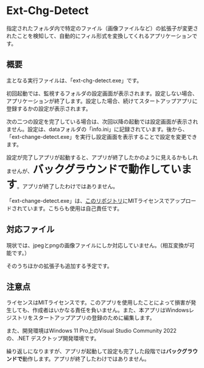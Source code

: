 # Ext-Chg-Detect

指定されたフォルダ内で特定のファイル（画像ファイルなど）の拡張子が変更されたことを検知して、自動的にフィル形式を変換してくれるアプリケーションです。

## 概要

主となる実行ファイルは、「ext-chg-detect.exe」です。

初回起動では、監視するフォルダの設定画面が表示されます。設定しない場合、アプリケーションが終了します。設定した場合、続けてスタートアップアプリに登録するかの設定が表示されます。

次の二つの設定を完了している場合は、次回以降の起動では設定画面が表示されません。設定は、dataフォルダの「info.ini」に記録されています。後から、「ext-change-detect.exe」を実行し設定画面を表示することで設定を変更できます。

設定が完了しアプリが起動すると、アプリが終了したかのように見えるかもしれませんが、<span style="font-size: 200%;"><b>バックグラウンドで動作しています</b></span>。アプリが終了したわけではありません。

「ext-change-detect.exe」は、[このリポジトリ](https://github.com/komugikotan/ext-chg-detect-settings)にMITライセンスでアップロードされています。こちらも使用は自己責任です。

## 対応ファイル

現状では、jpegとpngの画像ファイルにしか対応していません。（相互変換が可能です。）

そのうちほかの拡張子も追加する予定です。

## 注意点

ライセンスはMITライセンスです。このアプリを使用したことによって損害が発生しても、作成者はいかなる責任を負いません。また、本アプリはWindowsレジストリをスタートアップアプリの登録のために編集します。

また、開発環境はWindows 11 Pro上のVisual Studio Community 2022の、.NET デスクトップ開発環境です。

繰り返しになりますが、アプリが起動して設定も完了した段階では**バックグラウンドで**動作します。アプリが終了したわけではありません。
